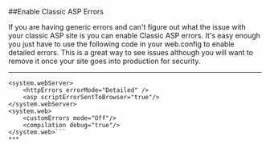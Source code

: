 ##Enable Classic ASP Errors

If you are having generic errors and can't figure out what the issue with your classic ASP site is you can enable Classic ASP errors. It's easy enough you just have to use the following code in your web.config to enable detailed errors. This is a great way to see issues although you will want to remove it once your site goes into production for security.

***

```<configuration>
<system.webServer>
    <httpErrors errorMode="Detailed" />
    <asp scriptErrorSentToBrowser="true"/>
</system.webServer>
<system.web>
    <customErrors mode="Off"/>
    <compilation debug="true"/>
</system.web>```
***